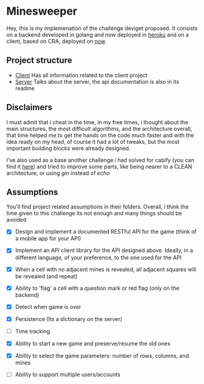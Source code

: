 # Minesweeper

Hey, this is my implemenation of the challenge deviget proposed. It consists on a backend developed in golang and now deployed in [heroku](https://rburdet-minesweeper-api.herokuapp.com/api) and on a client, based on CRA, deployed on [now](https://minesweeper-pink.now.sh/). 

## Project structure
- [Client](#/client) Has all information related to the client project
- [Server](#/server) Talks about the server, the api documentation is also in its readme

## Disclaimers

I must admit that i cheat in the time, in my free times, i thought about the main structures, the most difficult algorithms, and the architecture overall, that time helped me to get the hands on the code much faster and with the idea ready on my head, of course it had a lot of tweaks, but the most important building blocks were already designed. 

I've also used as a base another challenge i had solved for cabify (you can find it [here](https://gitlab.com/rburdet/cabify)) and tried to improve some parts, like being nearer to a CLEAN architecture, or using _gin_ instead of _echo_ 

## Assumptions

You'll find project related assumptions in their folders. Overall, i think the time given to this challenge its not enough and many things should be avoided

- [x] Design and implement a documented RESTful API for the game (think of a mobile app for your API)
- [x] Implement an API client library for the API designed above. Ideally, in a different language, of your preference, to the one used for the API
- [x] When a cell with no adjacent mines is revealed, all adjacent squares will be revealed (and repeat)
- [x] Ability to 'flag' a cell with a question mark or red flag (only on the backend)
- [x] Detect when game is over 
- [x] Persistence (Its a dictionary on the server)
- [ ] Time tracking
- [x] Ability to start a new game and preserve/resume the old ones
- [x] Ability to select the game parameters: number of rows, columns, and mines
- [ ] Ability to support multiple users/accounts


